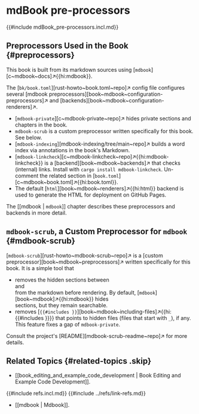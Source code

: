 # mdBook pre-processors

{{#include mdBook_pre-processors.incl.md}}

## Preprocessors Used in the Book {#preprocessors}

This book is built from its markdown sources using [`mdbook`][c~mdbook~docs]↗{{hi:mdbook}}.

The [`bk/book.toml`][rust-howto~book.toml~repo]↗ config file configures several [mdbook preprocessors][book~mdbook~configuration-preprocessors]↗ and [backends][book~mdbook~configuration-renderers]↗.

- [`mdbook-private`][c~mdbook-private~repo]↗ hides private sections and chapters in the book.
- `mdbook-scrub` is a custom preprocessor written specifically for this book. See below.
- [`mdbook-indexing`][mdbook-indexing/tree/main~repo]↗ builds a word index via annotations in the book's Markdown.
- [`mdbook-linkcheck`][c~mdbook-linkcheck~repo]↗{{hi:mdbook-linkcheck}} is a [backend][book~mdbook~backends]↗ that checks (internal) links. Install with `cargo install mdbook-linkcheck`. Un-comment the related section in [`book.toml`][c~mdbook~book.toml]↗{{hi:book.toml}}.
- The default [`html`][book~mdbook~renderers]↗{{hi:html}} backend is used to generate the HTML for deployment on GitHub Pages.

The [[mdbook | `mdbook`]] chapter describes these preprocessors and backends in more detail.

## `mdbook-scrub`, a Custom Preprocessor for `mdbook` {#mdbook-scrub}

[`mdbook-scrub`][rust-howto~mdbook-scrub~repo]↗ is a [custom preprocessor][book~mdbook~preprocessors]↗ written specifically for this book. It is a simple tool that

- removes the hidden sections between <div class="hidden"> and </div> from the markdown before rendering. By default, [`mdbook`][book~mdbook]↗{{hi:mdbook}} hides <div class="hidden"></div> sections, but they remain searchable.
- removes [`{{#includes }}`][book~mdbook~including-files]↗{{hi:{{#includes }}}} that points to hidden files (files that start with `_`), if any. This feature fixes a gap of `mdbook-private`.

Consult the project's [README][mdbook-scrub-readme~repo]↗ for more details.

## Related Topics {#related-topics .skip}

- [[book_editing_and_example_code_development | Book Editing and Example Code Development]].

{{#include refs.incl.md}}
{{#include ../refs/link-refs.md}}

<div class="hidden">

- [[mdbook | Mdbook]].

</div>
